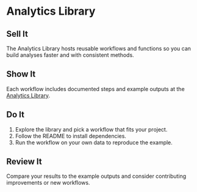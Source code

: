 # Analytics Library

## Sell It
The Analytics Library hosts reusable workflows and functions so you can build analyses faster and with consistent methods.

## Show It
Each workflow includes documented steps and example outputs at the [Analytics Library](https://analytics-library.esiil.org).

## Do It
1. Explore the library and pick a workflow that fits your project.
2. Follow the README to install dependencies.
3. Run the workflow on your own data to reproduce the example.

## Review It
Compare your results to the example outputs and consider contributing improvements or new workflows.
